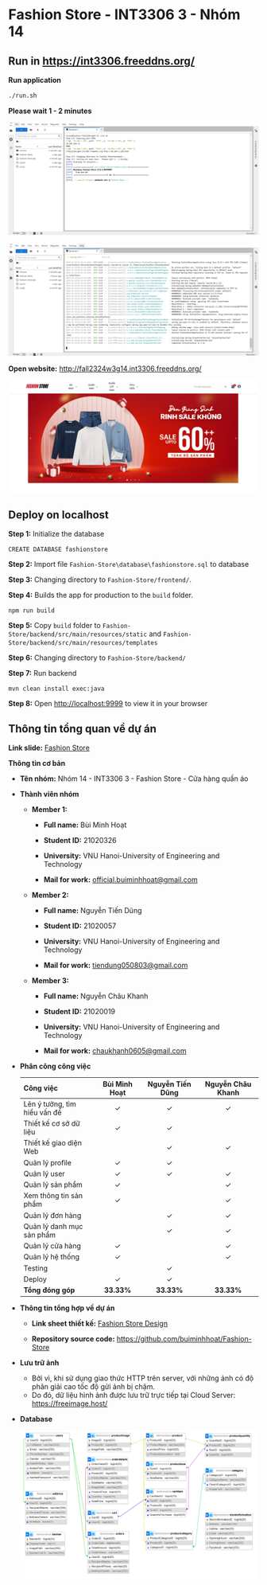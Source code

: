 # Fashion Store - INT3306 3 - Nhóm 14

## Run in https://int3306.freeddns.org/

**Run application** 
```bash
./run.sh
```
**Please wait 1 - 2 minutes**

![Alt text](./demo/demo-1.png)

![Alt text](./demo/demo-2.png)

**Open website:** http://fall2324w3g14.int3306.freeddns.org/ 

![Alt text](./demo/demo-3.png)

## Deploy on localhost

**Step 1:** Initialize the database
```
CREATE DATABASE fashionstore
```

**Step 2:** Import file `Fashion-Store\database\fashionstore.sql` to database

**Step 3:** Changing directory to `Fashion-Store/frontend/`.

**Step 4:** Builds the app for production to the `build` folder.
```
npm run build
```

**Step 5:** Copy `build` folder to `Fashion-Store/backend/src/main/resources/static` and `Fashion-Store/backend/src/main/resources/templates`

**Step 6:** Changing directory to `Fashion-Store/backend/`

**Step 7:** Run backend 
```
mvn clean install exec:java
```

**Step 8:**  Open [http://localhost:9999](http://localhost:9999) to view it in your browser

## Thông tin tổng quan về dự án

**Link slide:** [Fashion Store](https://www.canva.com/design/DAF4eI_ogm8/osSkT7BrSJuBkJ0XgiNgmQ/view?utm_content=DAF4eI_ogm8&utm_campaign=designshare&utm_medium=link&utm_source=editor)

**Thông tin cơ bản**

- **Tên nhóm:** Nhóm 14 - INT3306 3 - Fashion Store - Cửa hàng quần áo

- **Thành viên nhóm**

    - **Member 1:**

        - **Full name:** Bùi Minh Hoạt

        - **Student ID:** 21020326

        - **University:** VNU Hanoi-University of Engineering and Technology

        - **Mail for work:** official.buiminhhoat@gmail.com

    - **Member 2:**

        - **Full name:** Nguyễn Tiến Dũng

        - **Student ID:** 21020057

        - **University:** VNU Hanoi-University of Engineering and Technology

        - **Mail for work:** tiendung050803@gmail.com

    - **Member 3:**

        - **Full name:** Nguyễn Châu Khanh

        - **Student ID:** 21020019

        - **University:** VNU Hanoi-University of Engineering and Technology

        - **Mail for work:** chaukhanh0605@gmail.com

- **Phân công công việc**

    |          Công việc           | Bùi Minh Hoạt | Nguyễn Tiến Dũng | Nguyễn Châu Khanh |
    |:-----------|:-------------:|:----------------:|:--------------:|
    |Lên ý tưởng, tìm hiểu vấn đề |✓|✓|✓|
    |Thiết kế cơ sở dữ liệu       |✓|✓|  |
    |Thiết kế giao diện Web       | |✓ |✓|
    |Quản lý profile              |✓|✓ | |
    |Quản lý user                 |✓|✓ |✓|
    |Quản lý sản phẩm             |✓| |✓|
    |Xem thông tin sản phẩm       |✓| |✓|
    |Quản lý đơn hàng             ||✓|✓|
    |Quản lý danh mục sản phẩm             ||✓|✓|
    |Quản lý cửa hàng             |✓||✓|
    |Quản lý hệ thống             |✓||✓|
    |Testing             ||✓||
    |Deploy             |✓|✓||
    |**Tổng đóng góp**             |**33.33%**|**33.33%**|**33.33%**|



- **Thông tin tổng hợp về dự án**
    - **Link sheet thiết kế:** [Fashion Store Design](https://docs.google.com/spreadsheets/d/1YYDeeYVKbVKDa_3j6xCkp_9q5I_ThpmrQT8ZQVZ_lDg/edit?usp=sharing)

    - **Repository source code:** https://github.com/buiminhhoat/Fashion-Store 
- **Lưu trữ ảnh**

    - Bởi vì, khi sử dụng giao thức HTTP trên server, với những ảnh có độ phân giải cao tốc độ gửi ảnh bị chậm.
    - Do đó, dữ liệu hình ảnh được lưu trữ trực tiếp tại Cloud Server: https://freeimage.host/
 


- **Database**

    ![Database](./database/ERD_Database.png)

